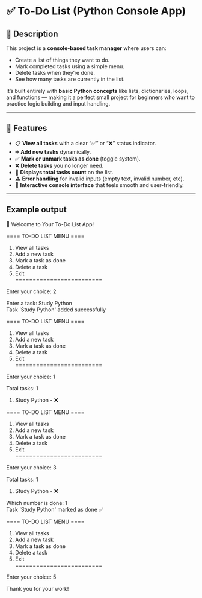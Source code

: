 # ✅ To-Do List (Python Console App)


## 📝 Description

This project is a **console-based task manager** where users can:
- Create a list of things they want to do.
- Mark completed tasks using a simple menu.
- Delete tasks when they’re done.
- See how many tasks are currently in the list.

It’s built entirely with **basic Python concepts** like lists, dictionaries, loops, and functions — making it a perfect small project for beginners who want to practice logic building and input handling.

---

## 🧩 Features

- 📋 **View all tasks** with a clear “✅” or “❌” status indicator.  
- ➕ **Add new tasks** dynamically.  
- ✅ **Mark or unmark tasks as done** (toggle system).  
- ❌ **Delete tasks** you no longer need.  
- 🔢 **Displays total tasks count** on the list.  
- ⚠️ **Error handling** for invalid inputs (empty text, invalid number, etc).  
- 💬 **Interactive console interface** that feels smooth and user-friendly.

---

## Example output

📝 Welcome to Your To-Do List App!

==== TO-DO LIST MENU ==== <br>
1. View all tasks  <br>
2. Add a new task  <br>
3. Mark a task as done  <br>
4. Delete a task  <br>
5. Exit<br>
=========================

Enter your choice: 2

Enter a task: Study Python  <br>
Task 'Study Python' added successfully

==== TO-DO LIST MENU ====  <br>
1. View all tasks  <br>
2. Add a new task  <br>
3. Mark a task as done  <br>
4. Delete a task  <br>
5. Exit<br>
=========================

Enter your choice: 1

Total tasks: 1

1. Study Python - ❌

==== TO-DO LIST MENU ====  <br>
1. View all tasks  <br>
2. Add a new task  <br>
3. Mark a task as done  <br>
4. Delete a task  <br>
5. Exit<br>
=========================

Enter your choice: 3

Total tasks: 1

1. Study Python - ❌

Which number is done: 1  <br>
Task 'Study Python' marked as done ✅

==== TO-DO LIST MENU ====  <br>
1. View all tasks  <br>
2. Add a new task  <br>
3. Mark a task as done  <br>
4. Delete a task  <br>
5. Exit<br>
=========================

Enter your choice: 5

Thank you for your work!

